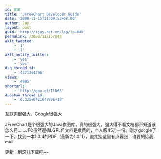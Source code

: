 ```yaml
---
id: 848
title: 'JFreeChart Developer Guide'
date: '2008-11-15T21:09:53+08:00'
author: Jay
layout: post
guid: 'http://ijay.net.cn/log/?p=848'
permalink: /2008/11/15/848
aktt_tweeted:
    - '1'
    - '1'
aktt_notify_twitter:
    - 'yes'
    - 'yes'
dsq_thread_id:
    - '4271364306'
views:
    - '4995'
shorturl:
    - 'http://goo.gl/IlN65'
duoshuo_thread_id:
    - '6.3356042164799E+18'
---
```


互联网很强大，Google很强大

JFreeChart是个很强大的Java作图库，真的很强大，强大得不看文档都不知道该怎么用……JFC虽然遵循LGPL但文档是收费的，个人版45刀一份。刚才google了一下，找到一本1.0.4的PDF（最新为1.0.11），直接挂这里有点嚣张，谁要的给我mail

更新：到<a href="http://www.damipan.com/file/sr4TBY.html" target="_blank">这儿</a>下载吧~~